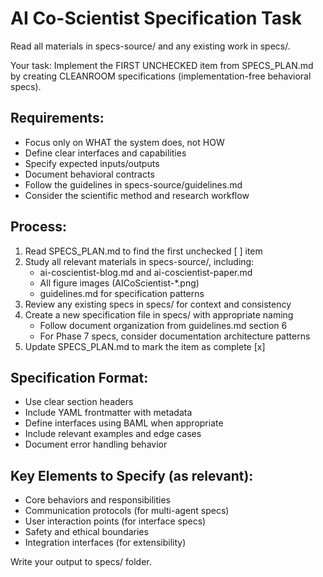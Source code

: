 # AI Co-Scientist Specification Task

Read all materials in specs-source/ and any existing work in specs/.

Your task: Implement the FIRST UNCHECKED item from SPECS_PLAN.md by creating
CLEANROOM specifications (implementation-free behavioral specs).

## Requirements:
- Focus only on WHAT the system does, not HOW
- Define clear interfaces and capabilities
- Specify expected inputs/outputs
- Document behavioral contracts
- Follow the guidelines in specs-source/guidelines.md
- Consider the scientific method and research workflow

## Process:
1. Read SPECS_PLAN.md to find the first unchecked [ ] item
2. Study all relevant materials in specs-source/, including:
   - ai-coscientist-blog.md and ai-coscientist-paper.md
   - All figure images (AICoScientist-*.png)
   - guidelines.md for specification patterns
3. Review any existing specs in specs/ for context and consistency
4. Create a new specification file in specs/ with appropriate naming
   - Follow document organization from guidelines.md section 6
   - For Phase 7 specs, consider documentation architecture patterns
5. Update SPECS_PLAN.md to mark the item as complete [x]

## Specification Format:
- Use clear section headers
- Include YAML frontmatter with metadata
- Define interfaces using BAML when appropriate
- Include relevant examples and edge cases
- Document error handling behavior

## Key Elements to Specify (as relevant):
- Core behaviors and responsibilities
- Communication protocols (for multi-agent specs)
- User interaction points (for interface specs)
- Safety and ethical boundaries
- Integration interfaces (for extensibility)

Write your output to specs/ folder.
